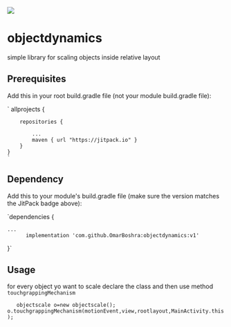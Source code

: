 [![](https://jitpack.io/v/OmarBoshra/objectdynamics.svg)](https://jitpack.io/#OmarBoshra/objectdynamics)


# objectdynamics
simple library for scaling objects inside relative layout

## Prerequisites
Add this in your root build.gradle file (not your module build.gradle file):

  `  allprojects {
  
    	repositories {
	
    		...
    		maven { url "https://jitpack.io" }
    	}
    }
    `
    
## Dependency
Add this to your module's build.gradle file (make sure the version matches the JitPack badge above):

`dependencies {

	...
	      implementation 'com.github.OmarBoshra:objectdynamics:v1'

}`

## Usage

for every object yo  want to scale declare the class and then use method `touchgrappingMechanism`

`    objectscale o=new objectscale();
                o.touchgrappingMechanism(motionEvent,view,rootlayout,MainActivity.this);
`


